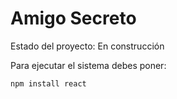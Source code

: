 <h1> Amigo Secreto</h1>

Estado del proyecto: En construcción

Para ejecutar el sistema debes poner:

```npm install react```
